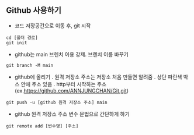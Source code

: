 ## Github 사용하기

- 코드 저장공간으로 이동 후, git 시작

```
cd [폴더 경로]
git init
```

- github는 main 브렌치 이용 강제. 브렌치 이름 바꾸기

```
git branch -M main
```

- github에 올리기
. 원격 저장소 주소는 저장소 처음 만들면 알려줌
. 상단 파란색 박스 안에 주소 있음
. http부터 시작하는 주소
  (ex.https://github.com/ANNJUNGCHAN/Git.git)

```
git push -u [github 원격 저장소 주소] main
```

- github 원격 저장소 주소 변수 문법으로 간단하게 하기

```
git remote add [변수명] [주소]
```